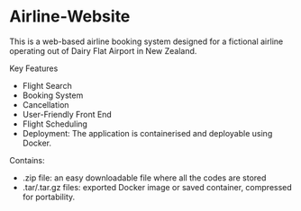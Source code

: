# Airline-Website

This is a web-based airline booking system designed for a fictional airline operating out of Dairy Flat Airport in New Zealand.

Key Features
- Flight Search
- Booking System
- Cancellation
- User-Friendly Front End
- Flight Scheduling
- Deployment: The application is containerised and deployable using Docker.

 Contains: 
 - .zip file: an easy downloadable file where all the codes are stored
 - .tar/.tar.gz files: exported Docker image or saved container, compressed for portability.
